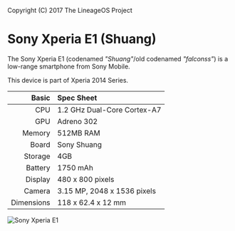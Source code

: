 Copyright (C) 2017 The LineageOS Project

Sony Xperia E1 (Shuang)
=======================

The Sony Xperia E1 (codenamed _"Shuang"_/old codenamed _"falconss"_) is a low-range smartphone from Sony Mobile.

This device is part of Xperia 2014 Series.

Basic   | Spec Sheet
-------:|:-------------------------
CPU     | 1.2 GHz Dual-Core Cortex-A7
GPU     | Adreno 302
Memory  | 512MB RAM
Board   | Sony Shuang
Storage | 4GB
Battery | 1750 mAh
Display | 480 x 800 pixels
Camera  | 3.15 MP, 2048 x 1536 pixels
Dimensions | 118 x 62.4 x 12 mm

![Sony Xperia E1](http://www.gizbot.com/img/2014/01/16-sony-xperia-e1-and-e1-dual-announced-with-android-jelly-bean-4-3-os.jpg "Sony Xperia E1 in all avalaible colors")
